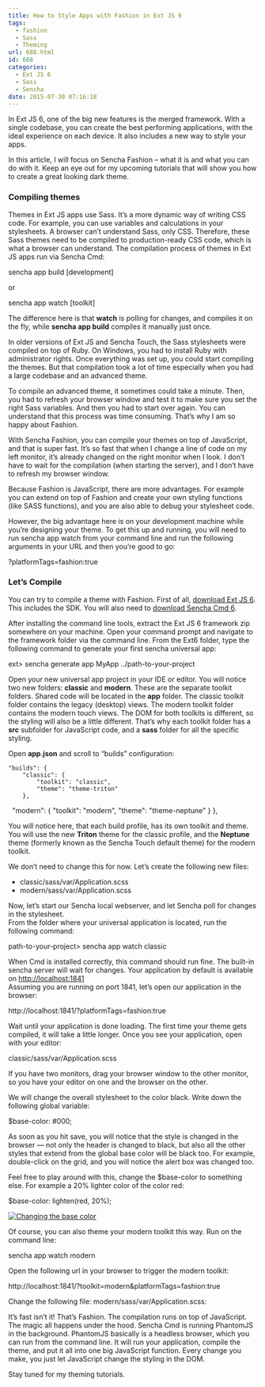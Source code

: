 ```yaml
---
title: How to Style Apps with Fashion in Ext JS 6
tags:
  - fashion
  - Sass
  - Theming
url: 688.html
id: 688
categories:
  - Ext JS 6
  - Sass
  - Sencha
date: 2015-07-30 07:16:18
---
```


In Ext JS 6, one of the big new features is the merged framework. With a single codebase, you can create the best performing applications, with the ideal experience on each device. It also includes a new way to style your apps.

In this article, I will focus on Sencha Fashion – what it is and what you can do with it. Keep an eye out for my upcoming tutorials that will show you how to create a great looking dark theme.

### Compiling themes

Themes in Ext JS apps use Sass. It’s a more dynamic way of writing CSS code. For example, you can use variables and calculations in your stylesheets. A browser can’t understand Sass, only CSS. Therefore, these Sass themes need to be compiled to production-ready CSS code, which is what a browser can understand. The compilation process of themes in Ext JS apps run via Sencha Cmd:

sencha app build \[development\]

or

sencha app watch \[toolkit\]

The difference here is that **watch** is polling for changes, and compiles it on the fly, while **sencha app build** compiles it manually just once.

In older versions of Ext JS and Sencha Touch, the Sass stylesheets were compiled on top of Ruby. On Windows, you had to install Ruby with administrator rights. Once everything was set up, you could start compiling the themes. But that compilation took a lot of time especially when you had a large codebase and an advanced theme.

To compile an advanced theme, it sometimes could take a minute. Then, you had to refresh your browser window and test it to make sure you set the right Sass variables. And then you had to start over again. You can understand that this process was time consuming. That’s why I am so happy about Fashion.

With Sencha Fashion, you can compile your themes on top of JavaScript, and that is super fast. It’s so fast that when I change a line of code on my left monitor, it’s already changed on the right monitor when I look. I don’t have to wait for the compilation (when starting the server), and I don’t have to refresh my browser window.

Because Fashion is JavaScript, there are more advantages. For example you can extend on top of Fashion and create your own styling functions (like SASS functions), and you are also able to debug your stylesheet code.

However, the big advantage here is on your development machine while you’re designing your theme. To get this up and running, you will need to run sencha app watch from your command line and run the following arguments in your URL and then you’re good to go:

?platformTags=fashion:true

### Let’s Compile

You can try to compile a theme with Fashion. First of all, [download Ext JS 6](http://www.sencha.com/products/extjs/evaluate/). This includes the SDK. You will also need to [download Sencha Cmd 6](https://www.sencha.com/products/extjs/cmd-download/).

After installing the command line tools, extract the Ext JS 6 framework zip somewhere on your machine. Open your command prompt and navigate to the framework folder via the command line. From the Ext6 folder, type the following command to generate your first sencha universal app:

ext> sencha generate app MyApp ../path-to-your-project

Open your new universal app project in your IDE or editor. You will notice two new folders: **classic** and **modern**. These are the separate toolkit folders. Shared code will be located in the **app** folder. The classic toolkit folder contains the legacy (desktop) views. The modern toolkit folder contains the modern touch views. The DOM for both toolkits is different, so the styling will also be a little different. That’s why each toolkit folder has a **src** subfolder for JavaScript code, and a **sass** folder for all the specific styling.

Open **app.json** and scroll to “builds” configuration:

    "builds": {
        "classic": {
            "toolkit": "classic",
            "theme": "theme-triton"
        },
 
        "modern": {
            "toolkit": "modern",
            "theme": "theme-neptune"
        }
    },

You will notice here, that each build profile, has its own toolkit and theme. You will use the new **Triton** theme for the classic profile, and the **Neptune** theme (formerly known as the Sencha Touch default theme) for the modern toolkit.

We don’t need to change this for now. Let’s create the following new files:

*   classic/sass/var/Application.scss
*   modern/sass/var/Application.scss

Now, let’s start our Sencha local webserver, and let Sencha poll for changes in the stylesheet.  
From the folder where your universal application is located, run the following command:

path-to-your-project> sencha app watch classic

When Cmd is installed correctly, this command should run fine. The built-in sencha server will wait for changes. Your application by default is available on [http://localhost:1841](http://localhost:1841)  
Assuming you are running on port 1841, let’s open our application in the browser:

http://localhost:1841/?platformTags=fashion:true

Wait until your application is done loading. The first time your theme gets compiled, it will take a little longer. Once you see your application, open with your editor:

classic/sass/var/Application.scss

If you have two monitors, drag your browser window to the other monitor, so you have your editor on one and the browser on the other.

We will change the overall stylesheet to the color black. Write down the following global variable:

$base-color: #000;

As soon as you hit save, you will notice that the style is changed in the browser — not only the header is changed to black, but also all the other styles that extend from the global base color will be black too. For example, double-click on the grid, and you will notice the alert box was changed too.

Feel free to play around with this, change the $base-color to something else. For example a 20% lighter color of the color red:

$base-color: lighten(red, 20%);

[![Changing the base color](//cdn.sencha.com/img/20150707-theming-fashion-extjs6.png)](//cdn.sencha.com/img/20150707-theming-fashion-extjs6.png)  

Of course, you can also theme your modern toolkit this way. Run on the command line:

sencha app watch modern

Open the following url in your browser to trigger the modern toolkit:

http://localhost:1841/?toolkit=modern&platformTags=fashion:true

Change the following file: modern/sass/var/Application.scss:

It’s fast isn’t it! That’s Fashion. The compilation runs on top of JavaScript. The magic all happens under the hood. Sencha Cmd is running PhantomJS in the background. PhantomJS basically is a headless browser, which you can run from the command line. It will run your application, compile the theme, and put it all into one big JavaScript function. Every change you make, you just let JavaScript change the styling in the DOM.

Stay tuned for my theming tutorials.